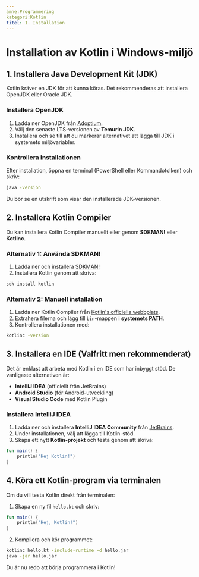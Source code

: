 ```yaml
---
ämne:Programmering
kategori:Kotlin
titel: 1. Installation
---
```

# Installation av Kotlin i Windows-miljö

## 1. Installera Java Development Kit (JDK)
Kotlin kräver en JDK för att kunna köras. Det rekommenderas att installera OpenJDK eller Oracle JDK.

### Installera OpenJDK
1. Ladda ner OpenJDK från [Adoptium](https://adoptium.net/).
2. Välj den senaste LTS-versionen av **Temurin JDK**.
3. Installera och se till att du markerar alternativet att lägga till JDK i systemets miljövariabler.

### Kontrollera installationen
Efter installation, öppna en terminal (PowerShell eller Kommandotolken) och skriv:
```sh
java -version
```
Du bör se en utskrift som visar den installerade JDK-versionen.

## 2. Installera Kotlin Compiler
Du kan installera Kotlin Compiler manuellt eller genom **SDKMAN!** eller **Kotlinc**.

### Alternativ 1: Använda SDKMAN!
1. Ladda ner och installera [SDKMAN!](https://sdkman.io/install)
2. Installera Kotlin genom att skriva:
```sh
sdk install kotlin
```

### Alternativ 2: Manuell installation
1. Ladda ner Kotlin Compiler från [Kotlin's officiella webbplats](https://github.com/JetBrains/kotlin/releases/latest).
2. Extrahera filerna och lägg till `bin`-mappen i **systemets PATH**.
3. Kontrollera installationen med:
```sh
kotlinc -version
```

## 3. Installera en IDE (Valfritt men rekommenderat)
Det är enklast att arbeta med Kotlin i en IDE som har inbyggt stöd. De vanligaste alternativen är:

- **IntelliJ IDEA** (officiellt från JetBrains)
- **Android Studio** (för Android-utveckling)
- **Visual Studio Code** med Kotlin Plugin

### Installera IntelliJ IDEA
1. Ladda ner och installera **IntelliJ IDEA Community** från [JetBrains](https://www.jetbrains.com/idea/download/).
2. Under installationen, välj att lägga till Kotlin-stöd.
3. Skapa ett nytt **Kotlin-projekt** och testa genom att skriva:
```kotlin
fun main() {
    println("Hej Kotlin!")
}
```

## 4. Köra ett Kotlin-program via terminalen
Om du vill testa Kotlin direkt från terminalen:

1. Skapa en ny fil `hello.kt` och skriv:
```kotlin
fun main() {
    println("Hej, Kotlin!")
}
```
2. Kompilera och kör programmet:
```sh
kotlinc hello.kt -include-runtime -d hello.jar
java -jar hello.jar
```

Du är nu redo att börja programmera i Kotlin!